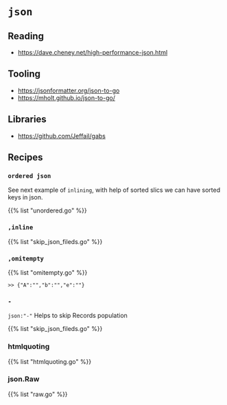 # `json`

## Reading

* https://dave.cheney.net/high-performance-json.html

## Tooling

* https://jsonformatter.org/json-to-go
* https://mholt.github.io/json-to-go/


## Libraries

* https://github.com/Jeffail/gabs

## Recipes

### `ordered json`

See next example of `inlining`, with help of sorted slics we can have sorted keys in json.

{{% list "unordered.go" %}}

### `,inline`
{{% list "skip_json_fileds.go" %}}

### `,omitempty`

{{% list "omitempty.go" %}}
```shell
>> {"A":"","b":"","e":""}
```
### `-`

`json:"-"` Helps to skip Records population

{{% list "skip_json_fileds.go" %}}


### htmlquoting

{{% list "htmlquoting.go" %}}

### json.Raw

{{% list "raw.go" %}}
